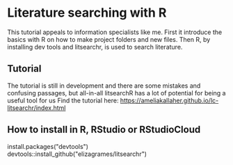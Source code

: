 # Literature searching with R
This tutorial appeals to information specialists like me. First it introduce the basics with R on how to make project folders and new files.
Then R, by installing dev tools and litsearchr, is used to search literature.

## Tutorial
The tutorial is still in development and there are some mistakes and confusing passages, but all-in-all litsearchR has a lot of
potential for being a useful tool for us
Find the tutorial here: https://ameliakallaher.github.io/lc-litsearchr/index.html 

## How to install in R, RStudio or RStudioCloud
install.packages("devtools")
devtools::install_github("elizagrames/litsearchr")


